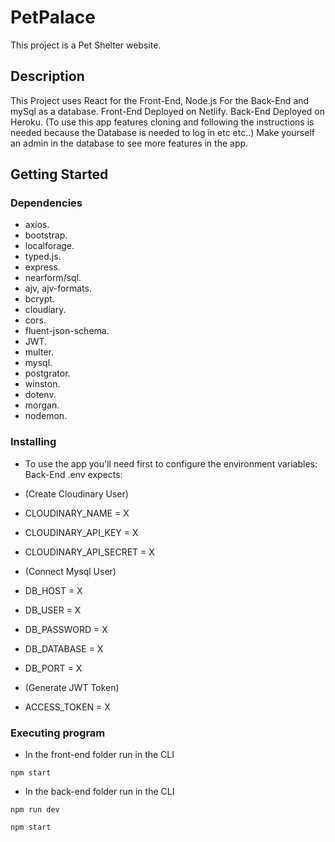 # PetPalace

This project is a Pet Shelter website.

## Description

This Project uses React for the Front-End, Node.js For the Back-End and mySql as a database.
Front-End Deployed on Netlify.
Back-End Deployed on Heroku.
(To use this app features cloning and following the instructions is needed because the Database is needed to log in etc etc..)
Make yourself an admin in the database to see more features in the app.

## Getting Started

### Dependencies

- axios.
- bootstrap.
- localforage.
- typed.js.
- express.
- nearform/sql.
- ajv, ajv-formats.
- bcrypt.
- cloudiary.
- cors.
- fluent-json-schema.
- JWT.
- multer.
- mysql.
- postgrator.
- winston.
- dotenv.
- morgan.
- nodemon.

### Installing

- To use the app you'll need first to configure the environment variables:
  Back-End .env expects:

- (Create Cloudinary User)

- CLOUDINARY_NAME = X
- CLOUDINARY_API_KEY = X
- CLOUDINARY_API_SECRET = X

- (Connect Mysql User)

- DB_HOST = X
- DB_USER = X
- DB_PASSWORD = X
- DB_DATABASE = X
- DB_PORT = X

- (Generate JWT Token)

- ACCESS_TOKEN = X

### Executing program

- In the front-end folder run in the CLI

```
npm start
```

- In the back-end folder run in the CLI

```
npm run dev
```

```
npm start
```
